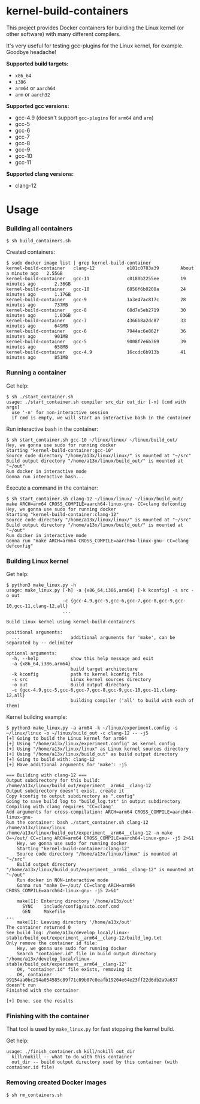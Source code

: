 # kernel-build-containers

This project provides Docker containers for building the Linux kernel (or other software) with many different compilers.

It's very useful for testing gcc-plugins for the Linux kernel, for example. Goodbye headache!

__Supported build targets:__
 - `x86_64`
 - `i386`
 - `arm64` or `aarch64`
 - `arm` or `aarch32`

__Supported gcc versions:__
 - gcc-4.9 (doesn't support `gcc-plugins` for `arm64` and `arm`)
 - gcc-5
 - gcc-6
 - gcc-7
 - gcc-8
 - gcc-9
 - gcc-10
 - gcc-11

__Supported clang versions:__
 - clang-12

# Usage

### Building all containers

```console
$ sh build_containers.sh
```

Created containers:

```console
$ sudo docker image list | grep kernel-build-container
kernel-build-container   clang-12            e181c0783a39        About a minute ago   2.55GB
kernel-build-container   gcc-11              c0180b2255ee        19 minutes ago       2.36GB
kernel-build-container   gcc-10              6856f6b0208a        24 minutes ago       1.17GB
kernel-build-container   gcc-9               1a3e47ac817c        28 minutes ago       737MB
kernel-build-container   gcc-8               68d7e5eb2719        30 minutes ago       1.03GB
kernel-build-container   gcc-7               4366b8a2dc87        33 minutes ago       649MB
kernel-build-container   gcc-6               7944ac6e862f        36 minutes ago       901MB
kernel-build-container   gcc-5               9008f7e6b369        39 minutes ago       658MB
kernel-build-container   gcc-4.9             16ccdc6b913b        41 minutes ago       851MB
```

### Running a container

Get help:

```console
$ sh ./start_container.sh
usage: ./start_container.sh compiler src_dir out_dir [-n] [cmd with args]
  use '-n' for non-interactive session
  if cmd is empty, we will start an interactive bash in the container
```

Run interactive bash in the container:

```console
$ sh start_container.sh gcc-10 ~/linux/linux/ ~/linux/build_out/
Hey, we gonna use sudo for running docker
Starting "kernel-build-container:gcc-10"
Source code directory "/home/a13x/linux/linux/" is mounted at "~/src"
Build output directory "/home/a13x/linux/build_out/" is mounted at "~/out"
Run docker in interactive mode
Gonna run interactive bash...
```

Execute a command in the container:

```console
$ sh start_container.sh clang-12 ~/linux/linux/ ~/linux/build_out/ make ARCH=arm64 CROSS_COMPILE=aarch64-linux-gnu- CC=clang defconfig
Hey, we gonna use sudo for running docker
Starting "kernel-build-container:clang-12"
Source code directory "/home/a13x/linux/linux/" is mounted at "~/src"
Build output directory "/home/a13x/linux/build_out/" is mounted at "~/out"
Run docker in interactive mode
Gonna run "make ARCH=arm64 CROSS_COMPILE=aarch64-linux-gnu- CC=clang defconfig"
```

### Building Linux kernel

Get help:

```console
$ python3 make_linux.py -h
usage: make_linux.py [-h] -a {x86_64,i386,arm64} [-k kconfig] -s src -o out
                     -c {gcc-4.9,gcc-5,gcc-6,gcc-7,gcc-8,gcc-9,gcc-10,gcc-11,clang-12,all}
                     ...

Build Linux kernel using kernel-build-containers

positional arguments:
  ...                   additional arguments for 'make', can be separated by -- delimiter

optional arguments:
  -h, --help            show this help message and exit
  -a {x86_64,i386,arm64}
                        build target architecture
  -k kconfig            path to kernel kconfig file
  -s src                Linux kernel sources directory
  -o out                Build output directory
  -c {gcc-4.9,gcc-5,gcc-6,gcc-7,gcc-8,gcc-9,gcc-10,gcc-11,clang-12,all}
                        building compiler ('all' to build with each of them)
```

Kernel building example:

```console
$ python3 make_linux.py -a arm64 -k ~/linux/experiment.config -s ~/linux/linux -o ~/linux/build_out -c clang-12 -- -j5
[+] Going to build the Linux kernel for arm64
[+] Using "/home/a13x/linux/experiment.config" as kernel config
[+] Using "/home/a13x/linux/linux" as Linux kernel sources directory
[+] Using "/home/a13x/linux/build_out" as build output directory
[+] Going to build with: clang-12
[+] Have additional arguments for 'make': -j5

=== Building with clang-12 ===
Output subdirectory for this build: /home/a13x/linux/build_out/experiment__arm64__clang-12
Output subdirectory doesn't exist, create it
Copy kconfig to output subdirectory as ".config"
Going to save build log to "build_log.txt" in output subdirectory
Compiling with clang requires 'CC=clang'
Add arguments for cross-compilation: ARCH=arm64 CROSS_COMPILE=aarch64-linux-gnu-
Run the container: bash ./start_container.sh clang-12 /home/a13x/linux/linux /home/a13x/linux/build_out/experiment__arm64__clang-12 -n make O=~/out/ CC=clang ARCH=arm64 CROSS_COMPILE=aarch64-linux-gnu- -j5 2>&1
    Hey, we gonna use sudo for running docker
    Starting "kernel-build-container:clang-12"
    Source code directory "/home/a13x/linux/linux" is mounted at "~/src"
    Build output directory "/home/a13x/linux/build_out/experiment__arm64__clang-12" is mounted at "~/out"
    Run docker in NON-interactive mode
    Gonna run "make O=~/out/ CC=clang ARCH=arm64 CROSS_COMPILE=aarch64-linux-gnu- -j5 2>&1"
    
    make[1]: Entering directory '/home/a13x/out'
      SYNC    include/config/auto.conf.cmd
      GEN     Makefile
...
    make[1]: Leaving directory '/home/a13x/out'
The container returned 0
See build log: /home/a13x/develop_local/linux-stable/build_out/experiment__arm64__clang-12/build_log.txt
Only remove the container id file:
    Hey, we gonna use sudo for running docker
    Search "container.id" file in build output directory "/home/a13x/develop_local/linux-stable/build_out/experiment__arm64__clang-12"
    OK, "container.id" file exists, removing it
    OK, container 99154aa0bc294a054585c89f71c09b07c0eafb19204e64e23ff22d6db2a9a637 doesn't run
Finished with the container

[+] Done, see the results
```

### Finishing with the container

That tool is used by `make_linux.py` for fast stopping the kernel build.

Get help:

```console
usage: ./finish_container.sh kill/nokill out_dir
  kill/nokill -- what to do with this container
  out_dir -- build output directory used by this container (with container.id file)
```

### Removing created Docker images

```console
$ sh rm_containers.sh
```

